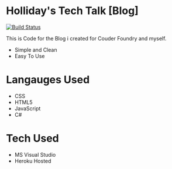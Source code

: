 
# Holliday's Tech Talk [Blog]

[![Build Status](https://travis-ci.org/joemccann/dillinger.svg?branch=master)](https://travis-ci.org/joemccann/dillinger)

This is Code for the Blog i created for Couder Foundry and myself.

  - Simple and Clean
  - Easy To Use
  

# Langauges Used

  - CSS
  - HTML5
  - JavaScript
  - C#

# Tech Used

- MS Visual Studio
- Heroku Hosted
